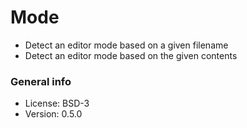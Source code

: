 # Mode

* Detect an editor mode based on a given filename
* Detect an editor mode based on the given contents

### General info

* License: BSD-3
* Version: 0.5.0
